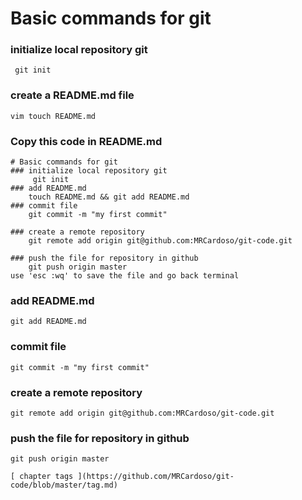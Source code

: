 # Basic commands for git

### initialize local repository git
	 git init

### create a README.md file
	vim touch README.md
	
### Copy this code in README.md
```
# Basic commands for git
### initialize local repository git
 	 git init
### add README.md
	touch README.md && git add README.md
### commit file
	git commit -m "my first commit"

### create a remote repository
	git remote add origin git@github.com:MRCardoso/git-code.git

### push the file for repository in github
	git push origin master
use 'esc :wq' to save the file and go back terminal
```
### add README.md
	git add README.md
### commit file
	git commit -m "my first commit"

### create a remote repository
	git remote add origin git@github.com:MRCardoso/git-code.git

### push the file for repository in github
	git push origin master

	[ chapter tags ](https://github.com/MRCardoso/git-code/blob/master/tag.md)
